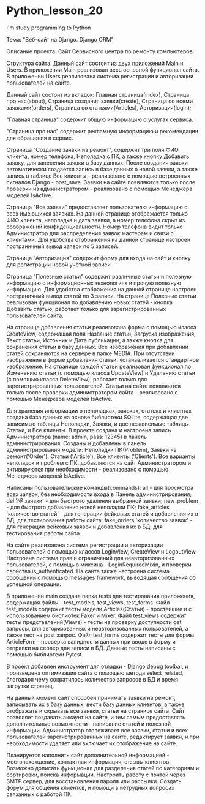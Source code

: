 # Python_lesson_20
I'm study programming to Python 

Тема: "Веб-сайт на Django. Django ORM"

Описание проекта.
Сайт Сервисного центра по ремонту компьютеров;

Структура сайта.
Данный сайт состоит из двух приложений Main и Users.
В приложении Main реализован весь основной функционал сайта.
В приложении Users реализована система регистрации и авторизации пользователей на сайте.

Данный сайт состоит из вкладок: Главная страница(index), Страница про нас(about), Страница создания заявки(create), Страница со всеми заявками(orders), Страница со статьями(Articles), Авторизация(login);

"Главная страница" содержит общую информацию о услугах сервиса.

"Страница про нас" содержит рекламную информацию и рекомендации для обращения в сервис.

Страница "Cоздание заявки на ремонт", содержит три поля ФИО клиента, номер телефона, Неполадка с ПК, а также кнопку Добавить заявку, для занесения заявки в базу данных.
После создания заявки автоматически создаётся запись в базе данных о новой заявки, а также запись в таблице Все клиенты - реализовано с помощью встроенных сигналов Django - post_save.
Заявки на сайте появляются только после проверки из администратором - реализовано с помощью Менеджера моделей IsActive.

Страница "Все заявки" предоставляет пользователю информацию о всех имеющихся заявках. На данной странице отображается только ФИО клиента, неполадка и дата заявки, а номер телефона скрыт из соображений конфиденциальности.
Номер телефона видит только Администратор для распределения заявок мастерам и связи с клиентами.
Для удобства отображения на данной странице настроен постраничный вывод заявок по 5 записей. 

Страница "Авторизация" содержит форму для входа на сайт и кнопку для регистрации новой учётной записи.

Страница "Полезные статьи" содержит различные статьи и полезную информацию о информационных технологиях и прочую полезную информацию.
Для удобства отображения на данной странице настроен постраничный вывод статей по 3 записи.
На странице Полезные статьи реализован функционал по добавлению новых статей - кнопка Добавить статью, работает только для зарегистрированных пользователей сайта.

На странице добавления статьи реализована форма с помощью класса CreateView, содержащая поля Название статьи, Загрузка изображения, Текст статьи, Источник и Дата публикации, а также кнопка для сохранения статьи в базу данных.
Все изображения при добавлении статей сохраняются на сервере в папке MEDIA. 
При отсутствии изображения в форме добавления статьи, устанавливается стандартное изображение. 
На странице каждой статьи реализован функционал по Изменению статьи (с помощью класса UpdateView) и Удалению статьи (с помощью класса DeleteView), работает только для зарегистрированных пользователей.
Статьи на сайте появляются только после проверки администратором сайта - реализовано с помощью Менеджера моделей IsActive.

Для хранения информации о неполадках, заявках, статьях и клиентах создана база данных на основе библиотеки SQLite, содержащая две зависимые таблицы Неполадки, Заявки, и две независимые таблицы Статьи, и Все клиенты.
В проекте создана и настроена запись Администратора (name: admin, pass: 12345) в панель администрирования.
Созданы и добавлены в панель администрирования модели: Неполадки ПК(Problem), Заявки на ремонт('Order'), Статьи ('Article'), Все клиенты ('Clients').
Все варианты неполадок и проблем с ПК, добавляются на сайт Администратором и активируются при необходимости - реализовано с помощью Менеджера моделей IsActive.

Написаны пользовательские команды(commands):
all - для просмотра всех заявок, без необходимости входа в Панель администрирования;
del '№ заявки' - для быстрого удаления выбранной заявки;
new_problem - для быстрого добавления новой неполадки ПК;
fake_articles 'количество статей' - для генерации фейковых статей и добавления их в БД, для тестирования работы сайта;
fake_orders 'количество заявок' - для генерации фейковых заявок и добавления их в БД, для тестирования работы сайта.

На сайте реализована система регистрации и авторизации пользователей с помощью классов LoginView, CreateView и LogoutView.
Настроена система прав и ограничений для неавторизованных пользователей, с помощью миксина - LoginRequiredMixin, и проверки свойства is_authenticated.
На сайте также настроена система сообщении с помощью messages framework, выводящая сообщения об успешной операции.

В приложении main создана папка tests для тестирования приложения, содержащая файлы - test_models, test_views, test_forms.
Файл test_models содержит тесты модели Articles(Статьи) - простейшие и с использованием библиотек Faker и Mixer.
Файл test_views содержит тесты представлений(Views) - тесты на проверку доступности get запросы, для авторизованных и неавторизованных пользователей, а также тест на post запрос.
Файл test_forms содержит тесты для формы ArticleForm - проверка валидности данных при вводе в форму и отправки на сервер для записи в БД. Данные тесты написаны с помощью библиотеки Pytest.

В проект добавлен инструмент для отладки - Django debug toolbar, и произведена оптимизация сайта с помощью метода select_related, благодаря чему сократилось количество запросов в БД и время загрузки страниц. 

На данный момент сайт способен принимать заявки на ремонт, записывать их в базу данных, вести базу данных клиентов, а также отображать и скрывать все заявки, статьи на странице сайта.
Сайт позволяет создавать аккаунт на сайте, и тем самым предоставлять дополнительные возможности - написание статей и полезной информации.
Администратор отслеживает все заявки, статьи и всех пользователей зарегистрированных на сайте, редактирует заявки, и при необходимости удаляет или включает их отображение на сайте.

Планируется наполнить сайт дополнительной информацией - местонахождение, контактная информация, отзывы клиентов.
Возможно дописать функционал для разделения статей по категориям и сортировки, поиска информации.
Настроить работу с почтой через SMTP сервер, для восстановления пароля или рассылки.
Создать форум для общения клиентов, и помощи в нетрудных вопросах связанных с работой ПК.

